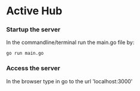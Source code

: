 # Active Hub  

### Startup the server  
In the commandline/terminal run the main.go file by:  
```  
go run main.go  
```  

### Access the server  
In the browser type in go to the url 'localhost:3000'  